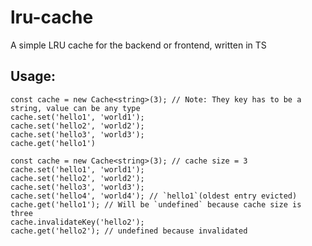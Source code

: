 # lru-cache
A simple LRU cache for the backend or frontend, written in TS

## Usage:

```
const cache = new Cache<string>(3); // Note: They key has to be a string, value can be any type
cache.set('hello1', 'world1');
cache.set('hello2', 'world2');
cache.set('hello3', 'world3');
cache.get('hello1')
```

```
const cache = new Cache<string>(3); // cache size = 3
cache.set('hello1', 'world1');
cache.set('hello2', 'world2');
cache.set('hello3', 'world3');
cache.set('hello4', 'world4'); // `hello1`(oldest entry evicted)
cache.get('hello1'); // Will be `undefined` because cache size is three
cache.invalidateKey('hello2');
cache.get('hello2'); // undefined because invalidated
```
